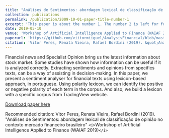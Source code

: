 ```yaml
---
title: "Análises de Sentimentos: abordagem lexical de classificação de opinião no contexto mercado financeiro brasileiro"
collection: publications
permalink: /publication/2009-10-01-paper-title-number-1
excerpt: 'This paper is about the number 1. The number 2 is left for future work.'
date: 2019-05-10
venue: 'Workshop of Artificial Intelligence Applied to Finance (WAIAF 2019)'
paperurl: 'https://github.com/viitormiiguel/AnalysisFinancial/blob/master/WAIAF_2019_paper_6.pdf'
citation: 'Vitor Peres, Renata Vieira, Rafael Bordini (2019). &quot;Análises de Sentimentos: abordagem lexical de classificação de opinião no contexto mercado financeiro brasileiro&quot; <i>Workshop of Artificial Intelligence Applied to Finance (WAIAF 2019)</i>.'
---
```

Financial news and Specialist Opinion bring us the latest information about stock market. Some studies have shown how information can be useful if it is analyzed correctly. Extracting sentiments and opinions from specifics texts, can be a way of assisting in decision-making. In this paper, we present a sentiment analyser for financial texts using lexicon-based approach, in portuguese. Using polarity lexicon, we can identify the positive or negative polarity of each term in the corpus. And also, we build a lexicon with a specific corpus from TradingView website.

[Download paper here](https://github.com/viitormiiguel/AnalysisFinancial/blob/master/WAIAF_2019_paper_6.pdf)

Recommended citation: Vitor Peres, Renata Vieira, Rafael Bordini (2019). &quot;Análises de Sentimentos: abordagem lexical de classificação de opinião no contexto mercado financeiro brasileiro&quot; `<i>`Workshop of Artificial Intelligence Applied to Finance (WAIAF 2019)`</i>`
